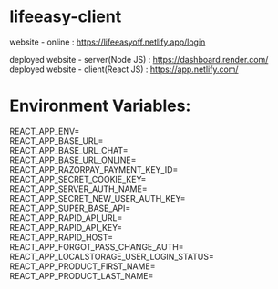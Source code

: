 # lifeeasy-client
website - online : https://lifeeasyoff.netlify.app/login

deployed website - server(Node JS)  : https://dashboard.render.com/
deployed website - client(React JS) : https://app.netlify.com/


# Environment Variables:
REACT_APP_ENV=\
REACT_APP_BASE_URL=\
REACT_APP_BASE_URL_CHAT=\
REACT_APP_BASE_URL_ONLINE=\
REACT_APP_RAZORPAY_PAYMENT_KEY_ID=\
REACT_APP_SECRET_COOKIE_KEY=\
REACT_APP_SERVER_AUTH_NAME=\
REACT_APP_SECRET_NEW_USER_AUTH_KEY=\
REACT_APP_SUPER_BASE_API=\
REACT_APP_RAPID_API_URL=\
REACT_APP_RAPID_API_KEY=\
REACT_APP_RAPID_HOST=\
REACT_APP_FORGOT_PASS_CHANGE_AUTH=\
REACT_APP_LOCALSTORAGE_USER_LOGIN_STATUS=\
REACT_APP_PRODUCT_FIRST_NAME=\
REACT_APP_PRODUCT_LAST_NAME=